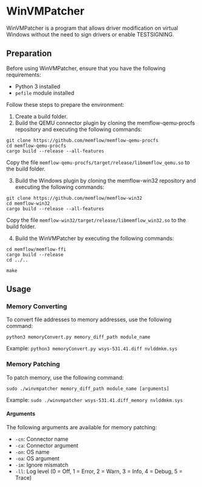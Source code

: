 # WinVMPatcher

WinVMPatcher is a program that allows driver modification on virtual Windows without the need to sign drivers or enable TESTSIGNING.

## Preparation

Before using WinVMPatcher, ensure that you have the following requirements:

- Python 3 installed
- `pefile` module installed

Follow these steps to prepare the environment:

1. Create a build folder.
2. Build the QEMU connector plugin by cloning the memflow-qemu-procfs repository and executing the following commands:
```
git clone https://github.com/memflow/memflow-qemu-procfs
cd memflow-qemu-procfs
cargo build --release --all-features
```
Copy the file `memflow-qemu-procfs/target/release/libmemflow_qemu.so` to the build folder.

3. Build the Windows plugin by cloning the memflow-win32 repository and executing the following commands:
```
git clone https://github.com/memflow/memflow-win32
cd memflow-win32
cargo build --release --all-features
```
Copy the file `memflow-win32/target/release/libmemflow_win32.so` to the build folder.

4. Build the WinVMPatcher by executing the following commands:
```
cd memflow/memflow-ffi
cargo build --release
cd ../..

make
```

## Usage

### Memory Converting

To convert file addresses to memory addresses, use the following command:

```python3 memoryConvert.py memory_diff_path module_name```

Example: ```python3 memoryConvert.py wsys-531.41.diff nvlddmkm.sys```

### Memory Patching

To patch memory, use the following command:

```sudo ./winvmpatcher memory_diff_path module_name [arguments]```

Example: ```sudo ./winvmpatcher wsys-531.41.diff_memory nvlddmkm.sys```

#### Arguments

The following arguments are available for memory patching:

- `-cn`: Connector name
- `-ca`: Connector argument
- `-on`: OS name
- `-oa`: OS argument
- `-im`: Ignore mismatch
- `-ll`: Log level (0 = Off, 1 = Error, 2 = Warn, 3 = Info, 4 = Debug, 5 = Trace)